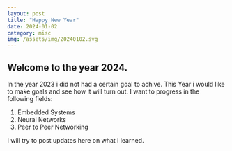 ```yaml
---
layout: post
title: "Happy New Year"
date: 2024-01-02
category: misc
img: /assets/img/20240102.svg
---
```


## Welcome to the year 2024.

In the year 2023 i did not had a certain goal to achive.
This Year i would like to make goals and see how it will turn out.
I want to progress in the following fields:

1. Embedded Systems
2. Neural Networks
3. Peer to Peer Networking

I will try to post updates here on what i learned.